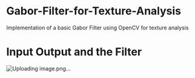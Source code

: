 # Gabor-Filter-for-Texture-Analysis
Implementation of a basic Gabor Filter using OpenCV for texture analysis


# Input Output and the Filter
![Uploading image.png…]()
